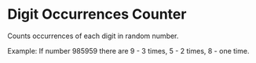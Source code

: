 # Digit Occurrences Counter
 
Counts occurrences of each digit in random number.

Example: If number 985959 there are 9 - 3 times, 5 - 2 times, 8 - one time.